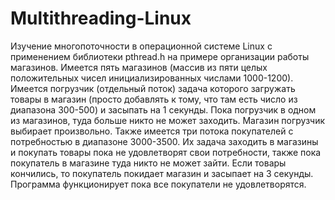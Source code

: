 # Multithreading-Linux
Изучение многопоточности в операционной системе Linux с применением библиотеки pthread.h на примере организации работы магазинов.
Имеется пять магазинов (массив из пяти целых положительных чисел инициализированных числами 1000-1200). Имеется погрузчик (отдельный поток) задача которого загружать товары в магазин (просто добавлять к тому, что там есть число из диапазона 300-500) и засыпать на 1 секунды. Пока погрузчик в одном из магазинов, туда больше никто не может заходить. Магазин погрузчик выбирает произвольно. Также имеется три потока покупателей с потребностью в диапазоне 3000-3500. Их задача заходить в магазины и покупать товары пока не удовлетворят свои потребности, также пока покупатель в магазине туда никто не может зайти. Если товары кончились, то покупатель покидает магазин и засыпает на 3 секунды. Программа функционирует пока все покупатели не удовлетворятся.
